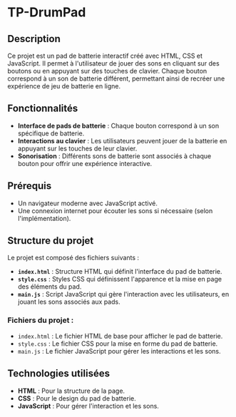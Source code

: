 # TP-DrumPad

## Description

Ce projet est un pad de batterie interactif créé avec HTML, CSS et JavaScript. Il permet à l'utilisateur de jouer des sons en cliquant sur des boutons ou en appuyant sur des touches de clavier. Chaque bouton correspond à un son de batterie différent, permettant ainsi de recréer une expérience de jeu de batterie en ligne.

## Fonctionnalités

- **Interface de pads de batterie** : Chaque bouton correspond à un son spécifique de batterie.
- **Interactions au clavier** : Les utilisateurs peuvent jouer de la batterie en appuyant sur les touches de leur clavier.
- **Sonorisation** : Différents sons de batterie sont associés à chaque bouton pour offrir une expérience interactive.

## Prérequis

- Un navigateur moderne avec JavaScript activé.
- Une connexion internet pour écouter les sons si nécessaire (selon l'implémentation).

## Structure du projet

Le projet est composé des fichiers suivants :
- **`index.html`** : Structure HTML qui définit l'interface du pad de batterie.
- **`style.css`** : Styles CSS qui définissent l'apparence et la mise en page des éléments du pad.
- **`main.js`** : Script JavaScript qui gère l'interaction avec les utilisateurs, en jouant les sons associés aux pads.

### Fichiers du projet :

- `index.html` : Le fichier HTML de base pour afficher le pad de batterie.
- `style.css` : Le fichier CSS pour la mise en forme du pad de batterie.
- `main.js` : Le fichier JavaScript pour gérer les interactions et les sons.


## Technologies utilisées

- **HTML** : Pour la structure de la page.
- **CSS** : Pour le design du pad de batterie.
- **JavaScript** : Pour gérer l'interaction et les sons.


